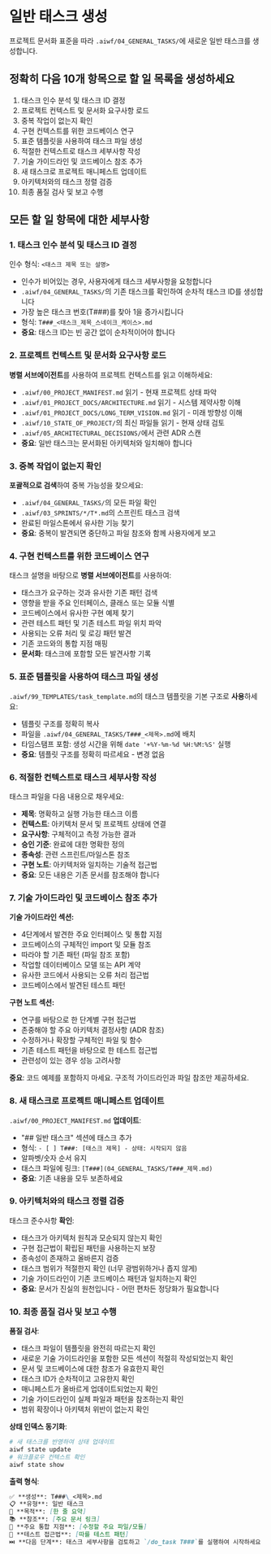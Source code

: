 # 일반 태스크 생성

프로젝트 문서화 표준을 따라 `.aiwf/04_GENERAL_TASKS/`에 새로운 일반 태스크를 생성합니다.

## 정확히 다음 10개 항목으로 할 일 목록을 생성하세요

1. 태스크 인수 분석 및 태스크 ID 결정
2. 프로젝트 컨텍스트 및 문서화 요구사항 로드
3. 중복 작업이 없는지 확인
4. 구현 컨텍스트를 위한 코드베이스 연구
5. 표준 템플릿을 사용하여 태스크 파일 생성
6. 적절한 컨텍스트로 태스크 세부사항 작성
7. 기술 가이드라인 및 코드베이스 참조 추가
8. 새 태스크로 프로젝트 매니페스트 업데이트
9. 아키텍처와의 태스크 정렬 검증
10. 최종 품질 검사 및 보고 수행

## 모든 할 일 항목에 대한 세부사항

### 1. 태스크 인수 분석 및 태스크 ID 결정

인수 형식: `<태스크 제목 또는 설명>`

- 인수가 비어있는 경우, 사용자에게 태스크 세부사항을 요청합니다
- `.aiwf/04_GENERAL_TASKS/`의 기존 태스크를 확인하여 순차적 태스크 ID를 생성합니다
- 가장 높은 태스크 번호(T###)를 찾아 1을 증가시킵니다
- 형식: `T###_<태스크_제목_스네이크_케이스>.md`
- **중요**: 태스크 ID는 빈 공간 없이 순차적이어야 합니다

### 2. 프로젝트 컨텍스트 및 문서화 요구사항 로드

**병렬 서브에이전트**를 사용하여 프로젝트 컨텍스트를 읽고 이해하세요:

- `.aiwf/00_PROJECT_MANIFEST.md` 읽기 - 현재 프로젝트 상태 파악
- `.aiwf/01_PROJECT_DOCS/ARCHITECTURE.md` 읽기 - 시스템 제약사항 이해
- `.aiwf/01_PROJECT_DOCS/LONG_TERM_VISION.md` 읽기 - 미래 방향성 이해
- `.aiwf/10_STATE_OF_PROJECT/`의 최신 파일들 읽기 - 현재 상태 검토
- `.aiwf/05_ARCHITECTURAL_DECISIONS/`에서 관련 ADR 스캔
- **중요**: 일반 태스크는 문서화된 아키텍처와 일치해야 합니다

### 3. 중복 작업이 없는지 확인

**포괄적으로 검색**하여 중복 가능성을 찾으세요:

- `.aiwf/04_GENERAL_TASKS/`의 모든 파일 확인
- `.aiwf/03_SPRINTS/*/T*.md`의 스프린트 태스크 검색
- 완료된 마일스톤에서 유사한 기능 찾기
- **중요**: 중복이 발견되면 중단하고 파일 참조와 함께 사용자에게 보고

### 4. 구현 컨텍스트를 위한 코드베이스 연구

태스크 설명을 바탕으로 **병렬 서브에이전트**를 사용하여:

- 태스크가 요구하는 것과 유사한 기존 패턴 검색
- 영향을 받을 주요 인터페이스, 클래스 또는 모듈 식별
- 코드베이스에서 유사한 구현 예제 찾기
- 관련 테스트 패턴 및 기존 테스트 파일 위치 파악
- 사용되는 오류 처리 및 로깅 패턴 발견
- 기존 코드와의 통합 지점 매핑
- **문서화**: 태스크에 포함할 모든 발견사항 기록

### 5. 표준 템플릿을 사용하여 태스크 파일 생성

`.aiwf/99_TEMPLATES/task_template.md`의 태스크 템플릿을 기본 구조로 **사용**하세요:

- 템플릿 구조를 정확히 복사
- 파일을 `.aiwf/04_GENERAL_TASKS/T###_<제목>.md`에 배치
- 타임스탬프 포함: 생성 시간을 위해 `date '+%Y-%m-%d %H:%M:%S'` 실행
- **중요**: 템플릿 구조를 정확히 따르세요 - 변경 없음

### 6. 적절한 컨텍스트로 태스크 세부사항 작성

태스크 파일을 다음 내용으로 채우세요:

- **제목**: 명확하고 실행 가능한 태스크 이름
- **컨텍스트**: 아키텍처 문서 및 프로젝트 상태에 연결
- **요구사항**: 구체적이고 측정 가능한 결과
- **승인 기준**: 완료에 대한 명확한 정의
- **종속성**: 관련 스프린트/마일스톤 참조
- **구현 노트**: 아키텍처와 일치하는 기술적 접근법
- **중요**: 모든 내용은 기존 문서를 참조해야 합니다

### 7. 기술 가이드라인 및 코드베이스 참조 추가

**기술 가이드라인 섹션:**

- 4단계에서 발견한 주요 인터페이스 및 통합 지점
- 코드베이스의 구체적인 import 및 모듈 참조
- 따라야 할 기존 패턴 (파일 참조 포함)
- 작업할 데이터베이스 모델 또는 API 계약
- 유사한 코드에서 사용되는 오류 처리 접근법
- 코드베이스에서 발견된 테스트 패턴

**구현 노트 섹션:**

- 연구를 바탕으로 한 단계별 구현 접근법
- 존중해야 할 주요 아키텍처 결정사항 (ADR 참조)
- 수정하거나 확장할 구체적인 파일 및 함수
- 기존 테스트 패턴을 바탕으로 한 테스트 접근법
- 관련성이 있는 경우 성능 고려사항

**중요**: 코드 예제를 포함하지 마세요. 구조적 가이드라인과 파일 참조만 제공하세요.

### 8. 새 태스크로 프로젝트 매니페스트 업데이트

`.aiwf/00_PROJECT_MANIFEST.md` **업데이트**:

- "## 일반 태스크" 섹션에 태스크 추가
- 형식: `- [ ] T###: [태스크 제목] - 상태: 시작되지 않음`
- 알파벳/숫자 순서 유지
- 태스크 파일에 링크: `[T###](04_GENERAL_TASKS/T###_제목.md)`
- **중요**: 기존 내용을 모두 보존하세요

### 9. 아키텍처와의 태스크 정렬 검증

태스크 준수사항 **확인**:

- 태스크가 아키텍처 원칙과 모순되지 않는지 확인
- 구현 접근법이 확립된 패턴을 사용하는지 보장
- 종속성이 존재하고 올바른지 검증
- 태스크 범위가 적절한지 확인 (너무 광범위하거나 좁지 않게)
- 기술 가이드라인이 기존 코드베이스 패턴과 일치하는지 확인
- **중요**: 문서가 진실의 원천입니다 - 어떤 편차든 정당화가 필요합니다

### 10. 최종 품질 검사 및 보고 수행

**품질 검사**:

- 태스크 파일이 템플릿을 완전히 따르는지 확인
- 새로운 기술 가이드라인을 포함한 모든 섹션이 적절히 작성되었는지 확인
- 문서 및 코드베이스에 대한 참조가 유효한지 확인
- 태스크 ID가 순차적이고 고유한지 확인
- 매니페스트가 올바르게 업데이트되었는지 확인
- 기술 가이드라인이 실제 파일과 패턴을 참조하는지 확인
- 범위 확장이나 아키텍처 위반이 없는지 확인

**상태 인덱스 동기화**:
```bash
# 새 태스크를 반영하여 상태 업데이트
aiwf state update
# 워크플로우 컨텍스트 확인
aiwf state show
```

**출력 형식**:

```markdown
✅ **생성**: T###\_<제목>.md
📋 **유형**: 일반 태스크
🎯 **목적**: [한 줄 요약]
📚 **참조**: [주요 문서 링크]
🔧 **주요 통합 지점**: [수정할 주요 파일/모듈]
🧪 **테스트 접근법**: [따를 테스트 패턴]
⏭️ **다음 단계**: 태스크 세부사항을 검토하고 `/do_task T###`를 실행하여 시작하세요
```
